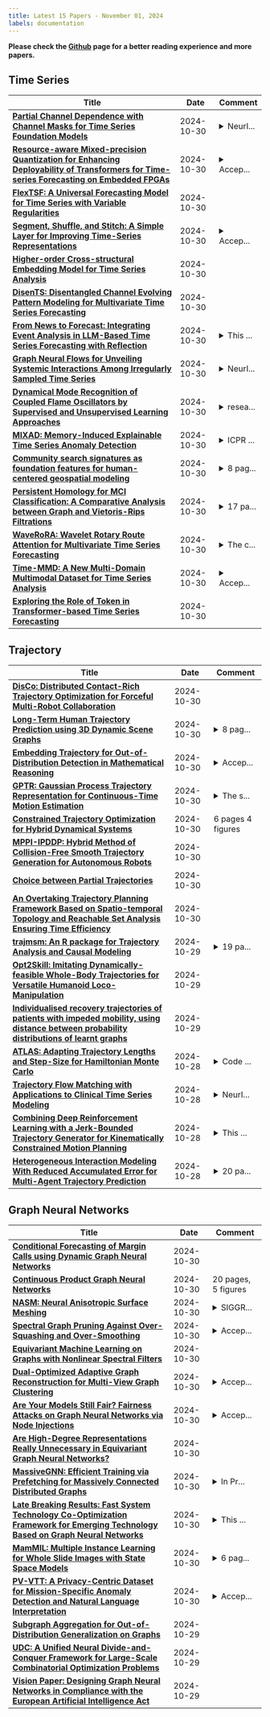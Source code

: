 ```yaml
---
title: Latest 15 Papers - November 01, 2024
labels: documentation
---
```

**Please check the [Github](https://github.com/zezhishao/MTS_Daily_ArXiv) page for a better reading experience and more papers.**

## Time Series
| **Title** | **Date** | **Comment** |
| --- | --- | --- |
| **[Partial Channel Dependence with Channel Masks for Time Series Foundation Models](http://arxiv.org/abs/2410.23222v1)** | 2024-10-30 | <details><summary>NeurI...</summary><p>NeurIPS Workshop on Time Series in the Age of Large Models, 2024. Oral presentation</p></details> |
| **[Resource-aware Mixed-precision Quantization for Enhancing Deployability of Transformers for Time-series Forecasting on Embedded FPGAs](http://arxiv.org/abs/2410.03294v3)** | 2024-10-30 | <details><summary>Accep...</summary><p>Accepted by the 21st EAI International Conference on Mobile and Ubiquitous Systems: Computing, Networking and Services (MobiQuitous2024). 20 pages, 8 figures, 6 tables</p></details> |
| **[FlexTSF: A Universal Forecasting Model for Time Series with Variable Regularities](http://arxiv.org/abs/2410.23160v1)** | 2024-10-30 |  |
| **[Segment, Shuffle, and Stitch: A Simple Layer for Improving Time-Series Representations](http://arxiv.org/abs/2405.20082v3)** | 2024-10-30 | <details><summary>Accep...</summary><p>Accepted to NeurIPS 2024</p></details> |
| **[Higher-order Cross-structural Embedding Model for Time Series Analysis](http://arxiv.org/abs/2410.22984v1)** | 2024-10-30 |  |
| **[DisenTS: Disentangled Channel Evolving Pattern Modeling for Multivariate Time Series Forecasting](http://arxiv.org/abs/2410.22981v1)** | 2024-10-30 |  |
| **[From News to Forecast: Integrating Event Analysis in LLM-Based Time Series Forecasting with Reflection](http://arxiv.org/abs/2409.17515v3)** | 2024-10-30 | <details><summary>This ...</summary><p>This paper has been accepted for NeurIPS 2024. Code and data are available at https://github.com/ameliawong1996/From_News_to_Forecast</p></details> |
| **[Graph Neural Flows for Unveiling Systemic Interactions Among Irregularly Sampled Time Series](http://arxiv.org/abs/2410.14030v2)** | 2024-10-30 | <details><summary>NeurI...</summary><p>NeurIPS 2024. Code is available at https://github.com/gmerca/GNeuralFlow</p></details> |
| **[Dynamical Mode Recognition of Coupled Flame Oscillators by Supervised and Unsupervised Learning Approaches](http://arxiv.org/abs/2404.17801v2)** | 2024-10-30 | <details><summary>resea...</summary><p>research paper (29 pages, 20 figures)</p></details> |
| **[MIXAD: Memory-Induced Explainable Time Series Anomaly Detection](http://arxiv.org/abs/2410.22735v1)** | 2024-10-30 | <details><summary>ICPR ...</summary><p>ICPR 2024 (oral paper)</p></details> |
| **[Community search signatures as foundation features for human-centered geospatial modeling](http://arxiv.org/abs/2410.22721v1)** | 2024-10-30 | <details><summary>8 pag...</summary><p>8 pages, 8 figures, presented at the DMLR workshop at ICML 2024</p></details> |
| **[Persistent Homology for MCI Classification: A Comparative Analysis between Graph and Vietoris-Rips Filtrations](http://arxiv.org/abs/2410.22681v1)** | 2024-10-30 | <details><summary>17 pa...</summary><p>17 pages, 5 figures, 4 tables</p></details> |
| **[WaveRoRA: Wavelet Rotary Route Attention for Multivariate Time Series Forecasting](http://arxiv.org/abs/2410.22649v1)** | 2024-10-30 | <details><summary>The c...</summary><p>The code is coming soon! For sure</p></details> |
| **[Time-MMD: A New Multi-Domain Multimodal Dataset for Time Series Analysis](http://arxiv.org/abs/2406.08627v2)** | 2024-10-30 | <details><summary>Accep...</summary><p>Accepted by NeurIPS 2024 Datasets and Benchmarks Track</p></details> |
| **[Exploring the Role of Token in Transformer-based Time Series Forecasting](http://arxiv.org/abs/2404.10337v3)** | 2024-10-30 |  |

## Trajectory
| **Title** | **Date** | **Comment** |
| --- | --- | --- |
| **[DisCo: Distributed Contact-Rich Trajectory Optimization for Forceful Multi-Robot Collaboration](http://arxiv.org/abs/2410.23283v1)** | 2024-10-30 |  |
| **[Long-Term Human Trajectory Prediction using 3D Dynamic Scene Graphs](http://arxiv.org/abs/2405.00552v4)** | 2024-10-30 | <details><summary>8 pag...</summary><p>8 pages, 6 figures. Accepted at IEEE Robotics and Automation Letters (RA-L). Code released at: https://github.com/MIT-SPARK/LP2</p></details> |
| **[Embedding Trajectory for Out-of-Distribution Detection in Mathematical Reasoning](http://arxiv.org/abs/2405.14039v2)** | 2024-10-30 | <details><summary>Accep...</summary><p>Accepted by NeurIPS 2024</p></details> |
| **[GPTR: Gaussian Process Trajectory Representation for Continuous-Time Motion Estimation](http://arxiv.org/abs/2410.22931v1)** | 2024-10-30 | <details><summary>The s...</summary><p>The source code has been released. All feedbacks are welcome</p></details> |
| **[Constrained Trajectory Optimization for Hybrid Dynamical Systems](http://arxiv.org/abs/2410.22894v1)** | 2024-10-30 | 6 pages 4 figures |
| **[MPPI-IPDDP: Hybrid Method of Collision-Free Smooth Trajectory Generation for Autonomous Robots](http://arxiv.org/abs/2208.02439v2)** | 2024-10-30 |  |
| **[Choice between Partial Trajectories](http://arxiv.org/abs/2410.22690v1)** | 2024-10-30 |  |
| **[An Overtaking Trajectory Planning Framework Based on Spatio-temporal Topology and Reachable Set Analysis Ensuring Time Efficiency](http://arxiv.org/abs/2410.22643v1)** | 2024-10-30 |  |
| **[trajmsm: An R package for Trajectory Analysis and Causal Modeling](http://arxiv.org/abs/2410.19682v2)** | 2024-10-29 | <details><summary>19 pa...</summary><p>19 pages, 13 tables, 3 figures</p></details> |
| **[Opt2Skill: Imitating Dynamically-feasible Whole-Body Trajectories for Versatile Humanoid Loco-Manipulation](http://arxiv.org/abs/2409.20514v2)** | 2024-10-29 |  |
| **[Individualised recovery trajectories of patients with impeded mobility, using distance between probability distributions of learnt graphs](http://arxiv.org/abs/2410.21983v1)** | 2024-10-29 |  |
| **[ATLAS: Adapting Trajectory Lengths and Step-Size for Hamiltonian Monte Carlo](http://arxiv.org/abs/2410.21587v1)** | 2024-10-28 | <details><summary>Code ...</summary><p>Code available at https://github.com/modichirag/AtlasSampler</p></details> |
| **[Trajectory Flow Matching with Applications to Clinical Time Series Modeling](http://arxiv.org/abs/2410.21154v1)** | 2024-10-28 | <details><summary>NeurI...</summary><p>NeurIPS 2024 Spotlight</p></details> |
| **[Combining Deep Reinforcement Learning with a Jerk-Bounded Trajectory Generator for Kinematically Constrained Motion Planning](http://arxiv.org/abs/2410.20907v1)** | 2024-10-28 | <details><summary>This ...</summary><p>This paper has been submitted to the IEEE for potential publication</p></details> |
| **[Heterogeneous Interaction Modeling With Reduced Accumulated Error for Multi-Agent Trajectory Prediction](http://arxiv.org/abs/2410.21342v1)** | 2024-10-28 | <details><summary>20 pa...</summary><p>20 pages, accepted by IEEE TNNLS</p></details> |

## Graph Neural Networks
| **Title** | **Date** | **Comment** |
| --- | --- | --- |
| **[Conditional Forecasting of Margin Calls using Dynamic Graph Neural Networks](http://arxiv.org/abs/2410.23275v1)** | 2024-10-30 |  |
| **[Continuous Product Graph Neural Networks](http://arxiv.org/abs/2405.18877v2)** | 2024-10-30 | 20 pages, 5 figures |
| **[NASM: Neural Anisotropic Surface Meshing](http://arxiv.org/abs/2410.23109v1)** | 2024-10-30 | <details><summary>SIGGR...</summary><p>SIGGRAPH Asia 2024 (Conference Track)</p></details> |
| **[Spectral Graph Pruning Against Over-Squashing and Over-Smoothing](http://arxiv.org/abs/2404.04612v2)** | 2024-10-30 | <details><summary>Accep...</summary><p>Accepted at NeurIPS 2024</p></details> |
| **[Equivariant Machine Learning on Graphs with Nonlinear Spectral Filters](http://arxiv.org/abs/2406.01249v2)** | 2024-10-30 |  |
| **[Dual-Optimized Adaptive Graph Reconstruction for Multi-View Graph Clustering](http://arxiv.org/abs/2410.22983v1)** | 2024-10-30 | <details><summary>Accep...</summary><p>Accepted by ACM MM 2024</p></details> |
| **[Are Your Models Still Fair? Fairness Attacks on Graph Neural Networks via Node Injections](http://arxiv.org/abs/2406.03052v2)** | 2024-10-30 | <details><summary>Accep...</summary><p>Accepted by NeurIPS 2024</p></details> |
| **[Are High-Degree Representations Really Unnecessary in Equivariant Graph Neural Networks?](http://arxiv.org/abs/2410.11443v3)** | 2024-10-30 |  |
| **[MassiveGNN: Efficient Training via Prefetching for Massively Connected Distributed Graphs](http://arxiv.org/abs/2410.22697v1)** | 2024-10-30 | <details><summary>In Pr...</summary><p>In Proc. of the IEEE International Conference on Cluster Computing (CLUSTER), 2024</p></details> |
| **[Late Breaking Results: Fast System Technology Co-Optimization Framework for Emerging Technology Based on Graph Neural Networks](http://arxiv.org/abs/2404.06939v4)** | 2024-10-30 | <details><summary>This ...</summary><p>This article has been accepted by the 61st Design Automation Conference(DAC)</p></details> |
| **[MamMIL: Multiple Instance Learning for Whole Slide Images with State Space Models](http://arxiv.org/abs/2403.05160v3)** | 2024-10-30 | <details><summary>6 pag...</summary><p>6 pages, 2 figures. Accepted by IEEE International Conference on Bioinformatics and Biomedicine (BIBM)</p></details> |
| **[PV-VTT: A Privacy-Centric Dataset for Mission-Specific Anomaly Detection and Natural Language Interpretation](http://arxiv.org/abs/2410.22623v1)** | 2024-10-30 | <details><summary>Accep...</summary><p>Accepted to WACV 2025</p></details> |
| **[Subgraph Aggregation for Out-of-Distribution Generalization on Graphs](http://arxiv.org/abs/2410.22228v1)** | 2024-10-29 |  |
| **[UDC: A Unified Neural Divide-and-Conquer Framework for Large-Scale Combinatorial Optimization Problems](http://arxiv.org/abs/2407.00312v3)** | 2024-10-29 |  |
| **[Vision Paper: Designing Graph Neural Networks in Compliance with the European Artificial Intelligence Act](http://arxiv.org/abs/2410.22120v1)** | 2024-10-29 |  |

